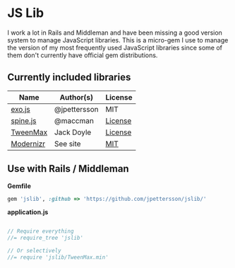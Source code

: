 JS Lib
=====

I work a lot in Rails and Middleman and have been missing a good version system to manage JavaScript libraries. This is a micro-gem I use to manage the version of my most frequently used JavaScript libraries since some of them don't currently have official gem distributions.

Currently included libraries
----------------------------

| Name            | Author(s)         | License       |
|-----------------|-------------------|---------------|
| [exo.js](http://https://github.com/jpettersson/exo.js) | @jpettersson | MIT
| [spine.js](http://spinejs.com/) | @maccman | [License](https://github.com/spine/spine/blob/master/LICENSE)
| [TweenMax](http://www.greensock.com/tweenmax/) | Jack Doyle | [License](http://www.greensock.com/terms_of_use.html)
| [Modernizr](http://modernizr.com/) | See site | [MIT](http://modernizr.com/license/)

Use with Rails / Middleman
--------------------------

**Gemfile**
```Ruby
gem 'jslib', :github => 'https://github.com/jpettersson/jslib/'
```

**application.js**
```JavaScript

// Require everything
//= require_tree 'jslib'

// Or selectively
//= require 'jslib/TweenMax.min'

```
